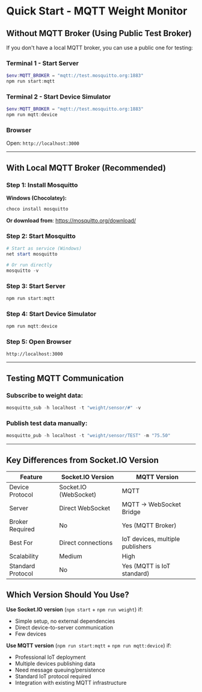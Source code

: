 # Quick Start - MQTT Weight Monitor

## Without MQTT Broker (Using Public Test Broker)

If you don't have a local MQTT broker, you can use a public one for testing:

### Terminal 1 - Start Server
```powershell
$env:MQTT_BROKER = "mqtt://test.mosquitto.org:1883"
npm run start:mqtt
```

### Terminal 2 - Start Device Simulator
```powershell
$env:MQTT_BROKER = "mqtt://test.mosquitto.org:1883"
npm run mqtt:device
```

### Browser
Open: `http://localhost:3000`

---

## With Local MQTT Broker (Recommended)

### Step 1: Install Mosquitto

**Windows (Chocolatey):**
```powershell
choco install mosquitto
```

**Or download from**: https://mosquitto.org/download/

### Step 2: Start Mosquitto
```powershell
# Start as service (Windows)
net start mosquitto

# Or run directly
mosquitto -v
```

### Step 3: Start Server
```powershell
npm run start:mqtt
```

### Step 4: Start Device Simulator
```powershell
npm run mqtt:device
```

### Step 5: Open Browser
`http://localhost:3000`

---

## Testing MQTT Communication

### Subscribe to weight data:
```powershell
mosquitto_sub -h localhost -t "weight/sensor/#" -v
```

### Publish test data manually:
```powershell
mosquitto_pub -h localhost -t "weight/sensor/TEST" -m "75.50"
```

---

## Key Differences from Socket.IO Version

| Feature | Socket.IO Version | MQTT Version |
|---------|------------------|--------------|
| Device Protocol | Socket.IO (WebSocket) | MQTT |
| Server | Direct WebSocket | MQTT → WebSocket Bridge |
| Broker Required | No | Yes (MQTT Broker) |
| Best For | Direct connections | IoT devices, multiple publishers |
| Scalability | Medium | High |
| Standard Protocol | No | Yes (MQTT is IoT standard) |

## Which Version Should You Use?

**Use Socket.IO version** (`npm start` + `npm run weight`) if:
- Simple setup, no external dependencies
- Direct device-to-server communication
- Few devices

**Use MQTT version** (`npm run start:mqtt` + `npm run mqtt:device`) if:
- Professional IoT deployment
- Multiple devices publishing data
- Need message queuing/persistence
- Standard IoT protocol required
- Integration with existing MQTT infrastructure